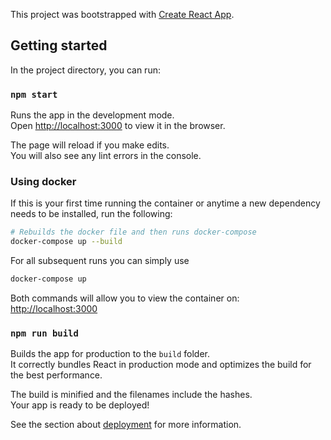 This project was bootstrapped with [Create React App](https://github.com/facebook/create-react-app).

## Getting started

In the project directory, you can run:

### `npm start`

Runs the app in the development mode.<br>
Open [http://localhost:3000](http://localhost:3000) to view it in the browser.

The page will reload if you make edits.<br>
You will also see any lint errors in the console.

### Using docker

If this is your first time running the container or
anytime a new dependency needs to be installed, run the following:

```bash
# Rebuilds the docker file and then runs docker-compose
docker-compose up --build
```

For all subsequent runs you can simply use

```bash
docker-compose up
```

Both commands will allow you to view the container on:
[http://localhost:3000](http://localhost:3000)

### `npm run build`

Builds the app for production to the `build` folder.<br>
It correctly bundles React in production mode and optimizes the build for the best performance.

The build is minified and the filenames include the hashes.<br>
Your app is ready to be deployed!

See the section about [deployment](https://facebook.github.io/create-react-app/docs/deployment) for more information.
